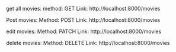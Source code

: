 get all movies:
method:  GET
Link:   http://localhost:8000/movies

Post movies:
Method: POST
Link: http://localhost:8000/movies


edit movies:
Method: PATCH
Link: http://localhost:8000/movies


delete movies:
Method: DELETE
Link: http://localhost:8000/movies
